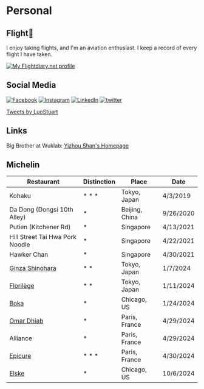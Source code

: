 # Personal

## Flight🛫

I enjoy taking flights, and I'm an aviation enthusiast. I keep a record of every flight I have taken.

<a href="https://my.flightradar24.com/xuhaoluo">
  <img src="https://banners-my.flightradar24.com/xuhaoluo.png" alt="My Flightdiary.net profile" />
</a>

## Social Media

[![Facebook](./icon/facebook.svg ":size=30")](https://www.facebook.com/profile.php?id=100017858018282)
[![Instagram](./icon/instagram.svg ":size=30")](https://www.instagram.com/stuartluo/)
[![LinkedIn](./icon/linkedin.svg ":size=30")](https://www.linkedin.com/in/xuhao-luo-611056162)
[![twitter](./icon/twitter.svg ":size=30")](https://twitter.com/LuoStuart)

<a class="twitter-timeline" data-width="350" data-height="500" href="https://twitter.com/LuoStuart?ref_src=twsrc%5Etfw">Tweets by LuoStuart</a>

## Links

Big Brother at Wuklab: [Yizhou Shan's Homepage](http://lastweek.io)

## Michelin

| Restaurant                      | Distinction | Place          | Date      |
| ------------------------------- | ----------- | -------------- | --------- |
| Kohaku                          | * * *       | Tokyo, Japan   | 4/3/2019  |
| Da Dong (Dongsi 10th Alley)     | *           | Beijing, China | 9/26/2020 |
| Putien (Kitchener Rd)           | *           | Singapore      | 4/13/2021 |
| Hill Street Tai Hwa Pork Noodle | *           | Singapore      | 4/22/2021 |
| Hawker Chan                     | *           | Singapore      | 4/30/2021 |
| [Ginza Shinohara](http://xhslink.com/9XKlhA)                 | * *         | Tokyo, Japan   | 1/7/2024  |
| [Florilège](http://xhslink.com/IVnlhA)                       | * *         | Tokyo, Japan   | 1/11/2024 |
| [Boka](http://xhslink.com/hlRlhA)                            | *           | Chicago, US    | 1/24/2024 |
| [Omar Dhiab](http://xhslink.com/gedAsJ)	| * | Paris, France | 4/29/2024 |
| Alliance	| * | Paris, France | 4/29/2024 |
| [Epicure](http://xhslink.com/AX8zsJ) | * * * | Paris, France | 4/30/2024 |
| [Elske](http://xhslink.com/a/hmPzxHT7WPQX)| * | Chicago, US | 10/6/2024 |
